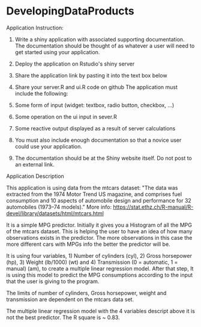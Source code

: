 # DevelopingDataProducts
Application Instruction:

1.	Write a shiny application with associated supporting documentation. The documentation should be thought of as whatever a user will need to get started using your application.
2.	Deploy the application on Rstudio's shiny server
3.	Share the application link by pasting it into the text box below
4.	Share your server.R and ui.R code on github
The application must include the following:


1.	Some form of input (widget: textbox, radio button, checkbox, ...)
2.	Some operation on the ui input in sever.R
3.	Some reactive output displayed as a result of server calculations
4.	You must also include enough documentation so that a novice user could use your application.
5.	The documentation should be at the Shiny website itself. Do not post to an external link.

Application Description

This application is using data from the mtcars dataset: 
"The data was extracted from the 1974 Motor Trend US magazine, and comprises fuel consumption and 10 aspects of automobile design and performance for 32 automobiles (1973–74 models)." 
More info: https://stat.ethz.ch/R-manual/R-devel/library/datasets/html/mtcars.html

It is a simple MPG predictor. 
Initially it gives you a Histogram of all the MPG of the mtcars dataset. 
This is helping the user to have an idea of how many observations exists in the predictor. 
The more observations in this case the more different cars with MPGs info the better the predictor will be.

It is using four variables, 1) Number of cylinders (cyl), 2) Gross horsepower (hp), 3) Weight (lb/1000) (wt) 
and 4) Transmission (0 = automatic, 1 = manual) (am), to create a multiple linear regression model.
After that step, It is using this model to predict the MPG consumptions according to the input that the user is giving to the program.

The limits of number of cylinders, Gross horsepower, weight and transmission are dependent on the mtcars data set.

The multiple linear regression model with the 4 variables descript above it is not the best predictor. The R square is ~ 0.83.

